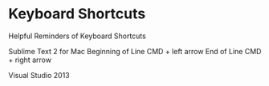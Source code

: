 # Keyboard Shortcuts
Helpful Reminders of Keyboard Shortcuts

Sublime Text 2 for Mac
Beginning of Line     CMD + left arrow
End of Line           CMD + right arrow

Visual Studio 2013

